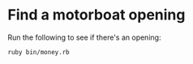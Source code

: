 # Find a motorboat opening

Run the following to see if there's an opening:

```bash
ruby bin/money.rb
```
